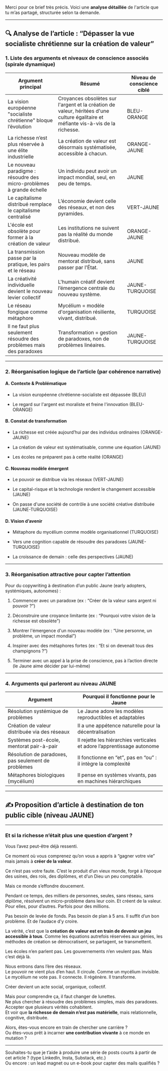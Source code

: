Merci pour ce brief très précis. Voici une **analyse détaillée** de l'article que tu m’as partagé, structurée selon ta demande.

---

## 🔍 Analyse de l’article : **“Dépasser la vue socialiste chrétienne sur la création de valeur”**

### 1. **Liste des arguments et niveaux de conscience associés (spirale dynamique)**

|Argument principal|Résumé|Niveau de conscience ciblé|
|---|---|---|
|La vision européenne "socialiste chrétienne" bloque l’évolution|Croyances obsolètes sur l'argent et la création de valeur, héritées d'une culture égalitaire et méfiante vis-à-vis de la richesse.|BLEU-ORANGE|
|La richesse n’est plus réservée à une élite industrielle|La création de valeur est désormais systématisée, accessible à chacun.|ORANGE-JAUNE|
|Le nouveau paradigme : résoudre des micro-problèmes à grande échelle|Un individu peut avoir un impact mondial, seul, en peu de temps.|JAUNE|
|Le capitalisme distribué remplace le capitalisme centralisé|L’économie devient celle des réseaux, et non des pyramides.|VERT-JAUNE|
|L'école est obsolète pour former à la création de valeur|Les institutions ne suivent pas la réalité du monde distribué.|ORANGE-JAUNE|
|La transmission passe par la pratique, les pairs et le réseau|Nouveau modèle de mentorat distribué, sans passer par l'État.|JAUNE|
|La créativité individuelle devient le nouveau levier collectif|L'humain créatif devient l’émergence centrale du nouveau système.|JAUNE-TURQUOISE|
|Le réseau fongique comme métaphore|Mycélium = modèle d'organisation résiliente, vivant, distribué.|TURQUOISE|
|Il ne faut plus seulement résoudre des problèmes mais des paradoxes|Transformation = gestion de paradoxes, non de problèmes linéaires.|JAUNE-TURQUOISE|

---

### 2. **Réorganisation logique de l’article (par cohérence narrative)**

#### A. **Contexte & Problématique**

- La vision européenne chrétienne-socialiste est dépassée (BLEU)
    
- Le regard sur l'argent est moraliste et freine l'innovation (BLEU-ORANGE)
    

#### B. **Constat de transformation**

- La richesse est créée aujourd’hui par des individus ordinaires (ORANGE-JAUNE)
    
- La création de valeur est systématisable, comme une équation (JAUNE)
    
- Les écoles ne préparent pas à cette réalité (ORANGE)
    

#### C. **Nouveau modèle émergent**

- Le pouvoir se distribue via les réseaux (VERT-JAUNE)
    
- Le capital-risque et la technologie rendent le changement accessible (JAUNE)
    
- On passe d'une société de contrôle à une société créative distribuée (JAUNE-TURQUOISE)
    

#### D. **Vision d’avenir**

- Métaphore du mycélium comme modèle organisationnel (TURQUOISE)
    
- Vers une cognition capable de résoudre des paradoxes (JAUNE-TURQUOISE)
    
- La croissance de demain : celle des perspectives (JAUNE)
    

---

### 3. **Réorganisation attractive pour capter l’attention**

Pour du copywriting à destination d’un public Jaune (early adopters, systémiques, autonomes) :

1. Commencer avec un paradoxe (ex : “Créer de la valeur sans argent ni pouvoir ?”)
    
2. Déconstruire une croyance limitante (ex : “Pourquoi votre vision de la richesse est obsolète”)
    
3. Montrer l'émergence d'un nouveau modèle (ex : “Une personne, un problème, un impact mondial”)
    
4. Inspirer avec des métaphores fortes (ex : “Et si on devenait tous des champignons ?”)
    
5. Terminer avec un appel à la prise de conscience, pas à l’action directe (le Jaune aime décider par lui-même)
    

---

### 4. **Arguments qui parleront au niveau JAUNE**

|Argument|Pourquoi il fonctionne pour le Jaune|
|---|---|
|Résolution systémique de problèmes|Le Jaune adore les modèles reproductibles et adaptables|
|Création de valeur distribuée via des réseaux|Il a une appétence naturelle pour la décentralisation|
|Systèmes post-école, mentorat pair-à-pair|Il rejette les hiérarchies verticales et adore l’apprentissage autonome|
|Résolution de paradoxes, pas seulement de problèmes|Il fonctionne en “et”, pas en “ou” : il intègre la complexité|
|Métaphores biologiques (mycélium)|Il pense en systèmes vivants, pas en machines hiérarchiques|

---

## ✍️ Proposition d’article à destination de ton public cible (niveau JAUNE)

---

### **Et si la richesse n’était plus une question d’argent ?**

Vous l’avez peut-être déjà ressenti.

Ce moment où vous comprenez qu’on vous a appris à “gagner votre vie” mais jamais à **créer de la valeur**.

Ce n’est pas votre faute. C’est le produit d’un vieux monde, forgé à l’époque des usines, des rois, des diplômes, et d’un Dieu un peu comptable.

Mais ce monde s’effondre doucement.

Pendant ce temps, des milliers de personnes, seules, sans réseau, sans diplôme, résolvent un micro-problème dans leur coin. Et créent de la valeur. Pour elles, pour d’autres. Parfois pour des millions.

Pas besoin de levée de fonds. Pas besoin de plan à 5 ans. Il suffit d’un bon problème. Et de l’audace d’y croire.

La vérité, c’est que la **création de valeur est en train de devenir un jeu accessible à tous**. Comme les équations autrefois réservées aux génies, les méthodes de création se démocratisent, se partagent, se transmettent.

Les écoles n’en parlent pas. Les gouvernements n’en veulent pas. Mais c’est déjà là.

Nous entrons dans l’ère des réseaux.  
Le pouvoir ne vient plus d’en haut. Il circule. Comme un mycélium invisible.  
Le mycélium ne vote pas. Il connecte. Il régénère. Il transforme.

Créer devient un acte social, organique, collectif.

Mais pour comprendre ça, il faut changer de lunettes.  
Ne plus chercher à résoudre des problèmes simples, mais des paradoxes.  
Accepter que plusieurs vérités cohabitent.  
Et voir que **la richesse de demain n’est pas matérielle**, mais relationnelle, cognitive, distribuée.

Alors, êtes-vous encore en train de chercher une carrière ?  
Ou êtes-vous prêt à incarner **une contribution vivante** à ce monde en mutation ?

---

Souhaites-tu que je t’aide à produire une série de posts courts à partir de cet article ? (type LinkedIn, Insta, Substack, etc.)  
Ou encore : un lead magnet ou un e-book pour capter des mails qualifiés ?